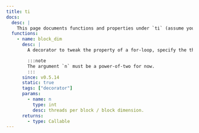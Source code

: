 ```yaml
---
title: ti
docs:
  desc: |
    This page documents functions and properties under `ti` (assume you have done `import taichi as ti`) namespace.
  functions:
    - name: block_dim
      desc: |
        A decorator to tweak the property of a for-loop, specify the threads per block of the next parallel for-loop.

        :::note
        The argument `n` must be a power-of-two for now.
        :::
      since: v0.5.14
      static: true
      tags: ["decorator"]
      params:
        - name: n
          type: int
          desc: threads per block / block dimension.
      returns:
        - type: Callable
---
```

